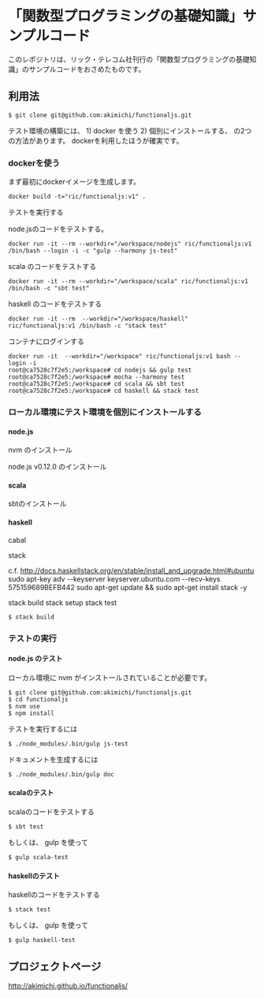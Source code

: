 # 「関数型プログラミングの基礎知識」サンプルコード

このレポジトリは、リック・テレコム社刊行の「関数型プログラミングの基礎知識」のサンプルコードをおさめたものです。

## 利用法 

~~~
$ git clone git@github.com:akimichi/functionaljs.git
~~~

テスト環境の構築には、 1) docker を使う 2) 個別にインストールする、 の2つの方法があります。
dockerを利用したほうが確実です。


### dockerを使う

まず最初にdockerイメージを生成します。

~~~
docker build -t="ric/functionaljs:v1" .
~~~

テストを実行する

node.jsのコードをテストする。

~~~
docker run -it --rm --workdir="/workspace/nodejs" ric/functionaljs:v1 /bin/bash --login -i -c "gulp --harmony js-test"
~~~

scala のコードをテストする

~~~
docker run -it --rm --workdir="/workspace/scala" ric/functionaljs:v1 /bin/bash -c "sbt test"
~~~

haskell のコードをテストする

~~~
docker run -it --rm  --workdir="/workspace/haskell" ric/functionaljs:v1 /bin/bash -c "stack test"
~~~

コンテナにログインする

~~~
docker run -it  --workdir="/workspace" ric/functionaljs:v1 bash --login -i
root@ca7528c7f2e5:/workspace# cd nodejs && gulp test 
root@ca7528c7f2e5:/workspace# mocha --harmony test
root@ca7528c7f2e5:/workspace# cd scala && sbt test
root@ca7528c7f2e5:/workspace# cd haskell && stack test 
~~~


### ローカル環境にテスト環境を個別にインストールする

#### node.js

nvm のインストール

node.js v0.12.0 のインストール

#### scala

sbtのインストール

#### haskell

cabal

stack

c.f. http://docs.haskellstack.org/en/stable/install_and_upgrade.html#ubuntu
sudo apt-key adv --keyserver keyserver.ubuntu.com --recv-keys 575159689BEFB442
sudo apt-get update && sudo apt-get install stack -y

stack build
stack setup
stack test

~~~
$ stack build
~~~

### テストの実行 

#### node.js のテスト

ローカル環境に nvm がインストールされていることが必要です。

~~~
$ git clone git@github.com:akimichi/functionaljs.git
$ cd functionaljs
$ nvm use
$ npm install
~~~

テストを実行するには

~~~
$ ./node_modules/.bin/gulp js-test
~~~

ドキュメントを生成するには

~~~
$ ./node_modules/.bin/gulp doc
~~~

#### scalaのテスト

scalaのコードをテストする

~~~
$ sbt test
~~~

もしくは、 gulp を使って

~~~
$ gulp scala-test
~~~

#### haskellのテスト

haskellのコードをテストする

~~~
$ stack test
~~~

もしくは、 gulp を使って

~~~
$ gulp haskell-test
~~~

## プロジェクトページ


http://akimichi.github.io/functionaljs/

